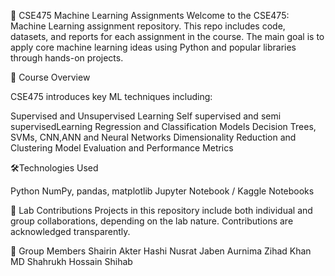 📘 CSE475 Machine Learning Assignments
Welcome to the CSE475: Machine Learning assignment repository. This repo includes code, datasets, and reports for each assignment in the course. The main goal is to apply core machine learning ideas using Python and popular libraries through hands-on projects.

🧠 Course Overview

CSE475 introduces key ML techniques including:

Supervised and Unsupervised Learning
Self supervised and semi supervisedLearning
Regression and Classification Models
Decision Trees, SVMs, CNN,ANN and Neural Networks
Dimensionality Reduction and Clustering
Model Evaluation and Performance Metrics

🛠️Technologies Used

Python 
NumPy, pandas, matplotlib
Jupyter Notebook / Kaggle Notebooks

📁 Lab Contributions
Projects in this repository include both individual and group collaborations, depending on the lab nature. Contributions are acknowledged transparently.

👥 Group Members
Shairin Akter Hashi
Nusrat Jaben Aurnima
Zihad Khan
MD Shahrukh Hossain Shihab

